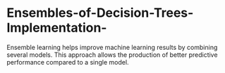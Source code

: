 # Ensembles-of-Decision-Trees-Implementation-

Ensemble learning helps improve machine learning results by combining several models. This approach allows the production of better predictive performance compared to a single model.
